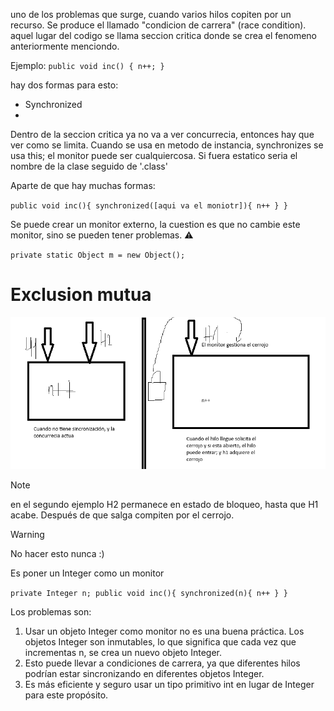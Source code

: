 uno de los problemas que surge, cuando varios hilos copiten por un recurso.
Se produce el llamado "condicion de carrera" (race condition).
aquel lugar del codigo se llama seccion critica donde se crea el fenomeno anteriormente menciondo.

Ejemplo:
``
public void inc() {
 n++;
 }
``

hay dos formas para esto:
- Synchronized
-
Dentro de la seccion critica ya no va a ver concurrecia, entonces hay que ver como se limita.
Cuando se usa en metodo de instancia, synchronizes se usa this; el monitor puede ser cualquiercosa.
Si fuera estatico seria el nombre de la clase seguido de '.class'

Aparte de que hay muchas formas:

``
public void inc(){
synchronized([aqui va el moniotr]){
n++
}
}
``

Se puede crear un monitor externo, la cuestion es que no cambie este monitor, sino se pueden tener problemas. ⚠️

``
private static Object m = new Object();
``


# Exclusion mutua

![img.png](img.png)

>[!NOTE]
> en el segundo ejemplo H2 permanece en estado de bloqueo, hasta que H1 acabe.
> Después de que salga compiten por el cerrojo. 

>[!WARNING]
> No hacer esto nunca :)

Es poner un Integer como un monitor

``
private Integer n;
public void inc(){
synchronized(n){
n++
}
}
``


Los problemas son:
1. Usar un objeto Integer como monitor no es una buena práctica. Los objetos Integer son inmutables, lo que significa que cada vez que incrementas n, se crea un nuevo objeto Integer.
2. Esto puede llevar a condiciones de carrera, ya que diferentes hilos podrían estar sincronizando en diferentes objetos Integer.
3. Es más eficiente y seguro usar un tipo primitivo int en lugar de Integer para este propósito.


